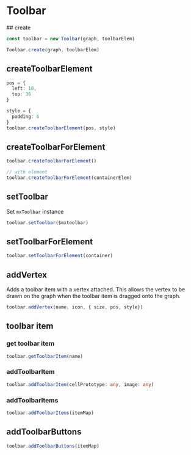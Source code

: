 # Toolbar

## create

```ts
const toolbar = new Toolbar(graph, toolbarElem)
```

```ts
Toolbar.create(graph, toolbarElem)
```

## createToolbarElement

```ts
pos = {
  left: 10, 
  top: 36
}

style = {
  padding: 6
}
toolbar.createToolbarElement(pos, style)
```  

## createToolbarForElement

```ts
toolbar.createToolbarForElement()

// with element
toolbar.createToolbarForElement(containerElem)
```

## setToolbar

Set `mxToolbar` instance

```ts
toolbar.setToolbar($mxtoolbar)
```

## setToolbarForElement

```ts
toolbar.setToolbarForElement(container)
```

## addVertex

Adds a toolbar item with a vertex attached. This allows the vertex to be drawn on the graph when the toolbar item is dragged onto the graph.

```ts
toolbar.addVertex(name, icon, { size, pos, style})
```

## toolbar item

### get toolbar item

```ts
toolbar.getToolbarItem(name)
```

### addToolbarItem

```ts
toolbar.addToolbarItem(cellPrototype: any, image: any)
```

### addToolbarItems

```ts
toolbar.addToolbarItems(itemMap)
```

## addToolbarButtons

```ts
toolbar.addToolbarButtons(itemMap)
```
